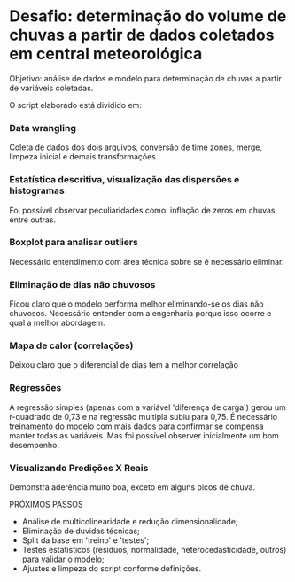 # Desafio: determinação do volume de chuvas a partir de dados coletados em central meteorológica  

Objetivo: análise de dados e modelo para determinação de chuvas a partir de variáveis coletadas.

O script elaborado está dividido em:

### Data wrangling
Coleta de dados dos dois arquivos, conversão de time zones, merge, limpeza inicial e demais transformações.

### Estatística descritiva, visualização das dispersões e histogramas
Foi possível observar peculiaridades como: inflação de zeros em chuvas, entre outras.
  
### Boxplot para analisar outliers
Necessário entendimento com área técnica sobre se é necessário eliminar.

### Eliminação de dias não chuvosos 
Ficou claro que o modelo performa melhor eliminando-se os dias não chuvosos. Necessário entender com a engenharia porque isso ocorre e qual a melhor abordagem.

### Mapa de calor (correlações)
Deixou claro que o diferencial de dias tem a melhor correlação

### Regressões
A regressão simples (apenas com a variável 'diferença de carga') gerou um r-quadrado de 0,73 e na regressão multipla subiu para 0,75.
É necessário treinamento do modelo com mais dados para confirmar se compensa manter todas as variáveis. Mas foi possível observer inicialmente um bom desempenho.

### Visualizando Predições X Reais
Demonstra aderência muito boa, exceto em alguns picos de chuva.

PRÓXIMOS PASSOS
- Análise de multicolinearidade e redução dimensionalidade;
- Eliminação de duvidas técnicas;
- Split da base em 'treino' e 'testes';
- Testes estatísticos (resíduos, normalidade, heterocedasticidade, outros) para validar o modelo;
- Ajustes e limpeza do script conforme definições.



